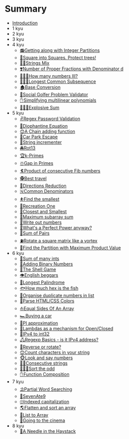 # Summary

* [Introduction](README.md)
* 1 kyu
* 2 kyu
* 3 kyu
* 4 kyu
    * [📻Getting along with Integer Partitions](4-kyu/getting-along-with-integer-partitions.md)
    * [🔲Square into Squares. Protect trees!](4-kyu/square-into-squares-protect-trees.md)
    * [🖐🏽Strings Mix](4-kyu/strings-mix.md)
    * [❣️Number of Proper Fractions with Denominator d](4-kyu/number-of-proper-fractions-with-denominator-d.md)
    * [🤷🏾‍♂️How many numbers III?](4-kyu/how-many-numbers-iii.md)
    * [🙇🏾‍♀️Longest Common Subsequence](4-kyu/longest-common-subsequence.md)
    * [🏚️Base Conversion](4-kyu/base-conversion.md)
    * [🎅Social Golfer Problem Validator](4-kyu/social-golfer-problem-validator.md)
    * [✋Simplifying multilinear polynomials](4-kyu/simplifying-multilinear-polynomials.md)
    * [👩‍👩‍👦Explosive Sum](4-kyu/explosive-sum.md)
* 5 kyu
    * [✌️Regex Password Validation](5-kyu/regex-password-validation.md)
    * [🏩Diophantine Equation](5-kyu/diophantine-equation.md)
    * [😊A Chain adding function](5-kyu/diophantine-equation.md)
    * [🐒Car Park Escape](5-kyu/car-park-escape.md)
    * [🙈String incrementer](5-kyu/string-incrementer.md)
    * [🚔Rot13](5-kyu/rot13-1.md)
    * [🏆k-Primes](5-kyu/k-primes.md)
    * [☃️Gap in Primes](5-kyu/gap-in-primes.md)
    * [🏄Product of consecutive Fib numbers](5-kyu/product-of-consecutive-fib-numbers.md)
    * [🕵️Best travel](5-kyu/best-travel.md)
    * [🙍Directions Reduction](5-kyu/directions-reduction.md)
    * [🇳Common Denominators](5-kyu/common-denominators.md)
    * [⛹️Find the smallest](5-kyu/find-the-smallest.md)
    * [🏓Recreation One](5-kyu/integers-recreation-one.md)
    * [🏸Closest and Smallest](5-kyu/closest-and-smallest.md)
    * [🍕Maximum subarray sum](5-kyu/maximum-subarray-sum.md)
    * [🍪Write out numbers](5-kyu/write-out-numbers.md)
    * [🚵What's a Perfect Power anyway?](5-kyu/whats-a-perfect-power-anyway.md)
    * [👨Sum of Pairs](5-kyu/sum-of-pairs.md)
    * [⛽Rotate a square matrix like a vortex](5-kyu/rotate-a-square-matrix-like-a-vortex.md)
    * [🏧Find the Partition with Maximum Product Value](5-kyu/find-the-partition-with-maximum-product-value.md)
* 6 kyu
    * [🐶Sum of many ints](6-kyu/sum-of-many-ints.md)
    * [💖Adding Binary Numbers](6-kyu/adding-binary-numbers.md)
    * [🔮The Shell Game](6-kyu/the-shell-game.md)
    * [👁️English beggars](6-kyu/english-beggars.md)
    * [👀Longest Palindrome](6-kyu/longest-palindrome.md)
    * [🐟How much hex is the fish](6-kyu/how-much-hex-is-the-fish.md)
    * [🍥Organise duplicate numbers in list](6-kyu/organise-duplicate-numbers-in-list.md)
    * [🍇Parse HTML/CSS Colors](6-kyu/parse-html-slash-css-colors.md)
    * [⛵Equal Sides Of An Array](6-kyu/equal-sides-of-an-array.md)
    * [🏎️Buying a car](6-kyu/buying-a-car.md)
    * [🏴󠁢󠁲󠁰󠁩󠁿PI approximation](6-kyu/pi-approximation.md)
    * [🚪Lambdas as a mechanism for Open/Closed](6-kyu/lambdas-as-a-mechanism-for-open-slash-closed.md)
    * [🚈IPv4 to int32](6-kyu/ipv4-to-int32.md)
    * [🖧Regexp Basics - is it IPv4 address?](6-kyu/regexp-basics-is-it-ipv4-address.md)
    * [🤔Reverse or rotate?](6-kyu/reverse-or-rotate.md)
    * [😊Count characters in your string](6-kyu/count-characters-in-your-string.md)
    * [🐵Look and say numbers](6-kyu/look-and-say-numbers.md)
    * [👩🏽Consecutive strings](6-kyu/consecutive-strings.md)
    * [👯🏿‍♂️Sort the odd](6-kyu/sort-the-odd.md)
    * [✋Function Composition](6-kyu/function-composition.md)
* 7 kyu
    * [⛱️Partial Word Searching](7-kyu/partial-word-searching.md)
    * [🔪SevenAte9](7-kyu/sevenate9.md)
    * [🙄Indexed capitalization](7-kyu/indexed-capitalization.md)
    * [🌎Flatten and sort an array](7-kyu/flatten-and-sort-an-array.md)
    * [🌟List to Array](7-kyu/list-to-array.md)
    * [🎉Going to the cinema](7-kyu/going-to-the-cinema.md)
* 8 kyu
    * [🎂A Needle in the Haystack](8-kyu/a-needle-in-the-haystack.md)

